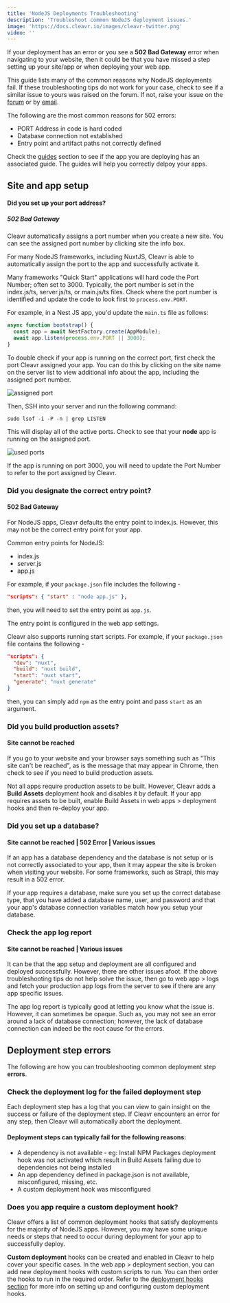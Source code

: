 ```yaml
---
title: 'NodeJS Deployments Troubleshooting'
description: 'Troubleshoot common NodeJS deployment issues.'
image: 'https://docs.cleavr.io/images/cleavr-twitter.png'
video: ''
---
```


If your deployment has an error or you see a **502 Bad Gateway** error when navigating to your website, then it could be that 
you have missed a step setting up your site/app or when deploying your web app. 

<base-info>
This guide lists many of the common reasons why NodeJS deployments fail. If these troubleshooting tips do not work for 
your case, check to see if a similar issue to yours was raised on the forum. If not, raise your 
issue on the <a href="https://forum.cleavr.io/">forum</a> or by <a href="mailto:hello@cleavr.io">email</a>. 
</base-info>

The following are the most common reasons for 502 errors: 

- PORT Address in code is hard coded
- Database connection not established
- Entry point and artifact paths not correctly defined

<base-point>
Check the <a href="/guides">guides</a> section to see if the app you are deploying has an associated guide. The guides will help you
correctly delpoy your apps. 
</base-point>

## Site and app setup

#### Did you set up your port address? 
##### 502 Bad Gateway

Cleavr automatically assigns a port number when you create a new site. You can see the assigned port number by clicking site the info box.

For many NodeJS frameworks, including NuxtJS, Cleavr is able to automatically assign the port to the app and successfully activate it. 

Many frameworks "Quick Start" applications will hard code the Port Number; often set to 3000. Typically, the port number is set in the index.js/ts, 
server.js/ts, or main.js/ts files. Check where the port number is identified and update the code to look first to `process.env.PORT`. 

For example, in a Nest JS app, you'd update the `main.ts` file as follows: 

```typescript
async function bootstrap() {
  const app = await NestFactory.create(AppModule);
  await app.listen(process.env.PORT || 3000);
}
```

To double check if your app is running on the correct port, first check the port Cleavr assigned your app. You can do this by clicking on the site name on the server list
to view additional info about the app, including the assigned port number. 

![assigned port](/images/app-port.png)

Then, SSH into your server and run the following command:

```bashscript
sudo lsof -i -P -n | grep LISTEN
```

This will display all of the active ports. Check to see that your **node** app is running on the assigned port. 

![used ports](/images/used-ports.png)

If the app is running on port 3000, you will need to update the Port Number to refer to the port assigned by Cleavr. 

### Did you designate the correct entry point?
#### 502 Bad Gateway 

For NodeJS apps, Cleavr defaults the entry point to index.js. However, this may not be the correct entry point for your app. 

Common entry points for NodeJS:

- index.js
- server.js
- app.js

For example, if your `package.json` file includes the following - 

```json
"scripts": { "start" : "node app.js" },
```

then, you will need to set the entry point as `app.js`.

The entry point is configured in the web app settings. 

Cleavr also supports running start scripts. For example, if your `package.json` file contains the following -

```json
"scripts": {
  "dev": "nuxt",
  "build": "nuxt build",
  "start": "nuxt start",
  "generate": "nuxt generate"
}
```

then, you can simply add `npm` as the entry point and pass `start` as an argument. 

### Did you build production assets?
#### Site cannot be reached 

If you go to your website and your browser says something such as "This site can't be reached", as is the message that may 
appear in Chrome, then check to see if you need to build production assets.

Not all apps require production assets to be built. However, Cleavr adds a **Build Assets** deployment hook and disables 
it by default. If your app requires assets to be built, enable Build Assets in web apps > deployment hooks and then re-deploy your app. 

### Did you set up a database?

#### Site cannot be reached  | 502 Error | Various issues

If an app has a database dependency and the database is not setup or is not correctly associated to your app, then it may 
appear the site is broken when visiting your website. For some frameworks, such as Strapi, this may result in a 502 error. 

If your app requires a database, make sure you set up the correct database type, that you have added a database name, user, 
and password and that your app's database connection variables match how you setup your database. 

### Check the app log report

#### Site cannot be reached  | Various issues

It can be that the app setup and deployment are all configured and deployed successfully. However, there are other issues afoot. 
If the above troubleshooting tips do not help solve the issue, then go to web app > logs and fetch your production app logs 
from the server to see if there are any app specific issues. 

The app log report is typically good at letting you know what the issue is. However, it can sometimes be opaque. Such as, you may not see an error 
around a lack of database connection; however, the lack of database connection can indeed be the root cause for the errors. 

## Deployment step errors
The following are how you can troubleshooting common deployment step **errors**. 

### Check the deployment log for the failed deployment step

Each deployment step has a log that you can view to gain insight on the success or failure of the deployment step. 
If Cleavr encounters an error for any step, then Cleavr will automatically abort the deployment. 

#### Deployment steps can typically fail for the following reasons: 

- A dependency is not available - eg: Install NPM Packages deployment hook was not activated which result in Build Assets failing due to dependencies not being installed
- An app dependency defined in package.json is not available, misconfigured, missing, etc. 
- A custom deployment hook was misconfigured

### Does you app require a custom deployment hook? 
Cleavr offers a list of common deployment hooks that satisfy deployments for the majority of NodeJS apps. However, you may 
have some unique needs or steps that need to occur during deployment for your app to successfully deploy. 

**Custom deployment** hooks can be created and enabled in Cleavr to help cover your specific cases. In the web app > deployment 
section, you can add new deployment hooks with custom scripts to run. You can then order the hooks to run in the required order. 
Refer to the [deployment hooks section](/deployment-hooks) for more info on setting up and configuring custom deployment hooks. 
